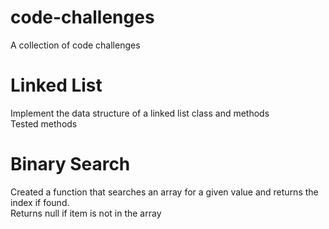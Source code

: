 # code-challenges
A collection of code challenges

# Linked List
Implement the data structure of a linked list class and methods<br />
Tested methods

# Binary Search
Created a function that searches an array for a given value and returns the index if found.<br />
Returns null if item is not in the array
